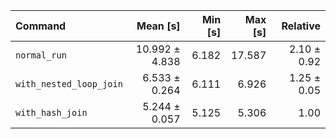 | Command | Mean [s] | Min [s] | Max [s] | Relative |
|:---|---:|---:|---:|---:|
| `normal_run` | 10.992 ± 4.838 | 6.182 | 17.587 | 2.10 ± 0.92 |
| `with_nested_loop_join` | 6.533 ± 0.264 | 6.111 | 6.926 | 1.25 ± 0.05 |
| `with_hash_join` | 5.244 ± 0.057 | 5.125 | 5.306 | 1.00 |
